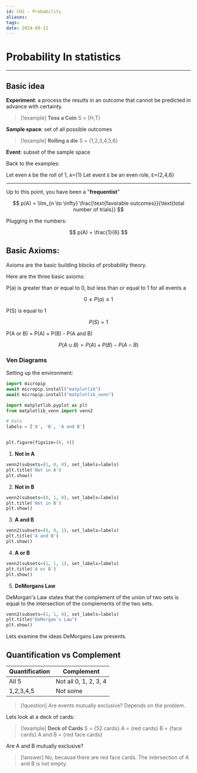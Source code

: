 ```yaml
---
id: CH2 - Probability
aliases: 
tags: 
date: 2024-09-12
---
```


# Probability In statistics

---

## Basic idea

**Experiment**: a process the results in an outcome that cannot be predicted in advance with certainty.

> [!example] **Toss a Coin**
> S = {H,T}

**Sample space**: set of all possible outcomes

> [!example] **Rolling a die**
> S = {1,2,3,4,5,6}

**Event**: subset of the sample space

Back to the examples:

Let even `A` be the roll of 1, `A`={1}
Let event `E` be an even role, `E`={2,4,6}

---

Up to this point, you have been a "**frequentist**"

$$
p(A) = \lim_{n \to \infty} \frac{\text{favorable outcomes}}{\text{total number of trials}}
$$

Plugging in the numbers:

$$
p(A) = \frac{1}{6}
$$

## Basic Axioms:

Axioms are the basic building blocks of probability theory.

Here are the three basic axioms:

P(a) is greater than or equal to 0, but less than or equal to 1 for all events a

$$
0 \leq P(a) \leq 1
$$

P(S) is equal to 1

$$
P(S) = 1
$$

P(A or B) = P(A) + P(B) - P(A and B)

$$
P(A \cup B) = P(A) + P(B) - P(A \cap B)
$$

### Ven Diagrams

Setting up the environment:

```python
import micropip
await micropip.install("matplotlib")
await micropip.install("matplotlib_venn")

import matplotlib.pyplot as plt
from matplotlib_venn import venn2

# Data
labels = ['A', 'B', 'A and B']


plt.figure(figsize=(6, 4))
```

1. **Not in A**

```python
venn2(subsets=(1, 0, 0), set_labels=labels)
plt.title('Not in A')
plt.show()
```

2. **Not in B**

```python
venn2(subsets=(0, 1, 0), set_labels=labels)
plt.title('Not in B')
plt.show()
```

3. **A and B**

```python
venn2(subsets=(0, 0, 1), set_labels=labels)
plt.title('A and B')
plt.show()
```

4. **A or B**

```python
venn2(subsets=(1, 1, 1), set_labels=labels)
plt.title('A or B')
plt.show()
```

5. **DeMorgans Law**

DeMorgan's Law states that the complement of the union of two sets is equal to the intersection of the complements of the two sets.

```python
venn2(subsets=(1, 1, 0), set_labels=labels)
plt.title("DeMorgan's Law")
plt.show()
```

Lets examine the ideas DeMorgans Law presents.

## Quantification vs Complement

| Quantification | Complement            |
| -------------- | --------------------- |
| All 5          | Not all 0, 1, 2, 3, 4 |
| 1,2,3,4,5      | Not some              |

> [!question] Are events mutually exclusive?
> Depends on the problem.

Lets look at a deck of cards:

> [!example] **Deck of Cards**
> S = {52 cards}
> A = {red cards}
> B = {face cards}
> A and B = {red face cards}

Are A and B mutually exclusive?

> [!answer] No, because there are red face cards.
> The intersection of A and B is not empty.
